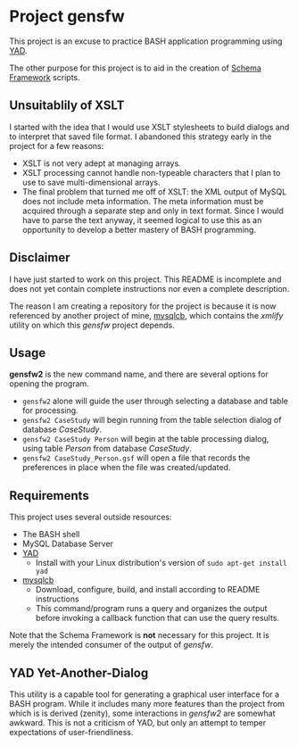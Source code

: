 # Project gensfw

This project is an excuse to practice BASH application programming using
[YAD](https://sourceforge.net/projects/yad-dialog/).

The other purpose for this project is to aid in the creation of
[Schema Framework](https://github.com/cjungmann/schemafw) scripts.

## Unsuitablily of XSLT
I started with the idea that I would use XSLT stylesheets to build
dialogs and to interpret that saved file format.  I abandoned this
strategy early in the project for a few reasons:
- XSLT is not very adept at managing arrays.
- XSLT processing cannot handle non-typeable characters that I
  plan to use to save multi-dimensional arrays.
- The final problem that turned me off of XSLT: the XML output of
  MySQL does not include meta information.  The meta information
  must be acquired through a separate step and only in text format.
  Since I would have to parse the text anyway, it seemed logical
  to use this as an opportunity to develop a better mastery of
  BASH programming.

## Disclaimer

I have just started to work on this project.  This README is incomplete
and does not yet contain complete instructions nor even a complete
description.

The reason I am creating a repository for the project is because it
is now referenced by another project of mine,
[mysqlcb](https://github.com/cjungmann/libmysqlcb), which contains the
*xmlify* utility on which this *gensfw* project depends.

## Usage

**gensfw2** is the new command name, and there are several options for
opening the program.

- `gensfw2` alone will guide the user through selecting a database and
  table for processing.
- `gensfw2 CaseStudy` will begin running from the table selection
  dialog of database *CaseStudy*.
- `gensfw2 CaseStudy Person` will begin at the table processing dialog,
  using table *Person* from database *CaseStudy*.
- `gensfw2 CaseStudy_Person.gsf` will open a file that records the
  preferences in place when the file was created/updated.

## Requirements

This project uses several outside resources:
- The BASH shell
- MySQL Database Server
- [YAD](https://sourceforge.net/projects/yad-dialog/)
  - Install with your Linux distribution's version of `sudo apt-get install yad`
- [mysqlcb](https://github.com/cjungmann/libmysqlcb)
  - Download, configure, build, and install according to README instructions
  - This command/program runs a query and organizes the output before invoking
    a callback function that can use the query results.

Note that the Schema Framework is **not** necessary for this project.  It is
merely the intended consumer of the output of *gensfw*.

## YAD Yet-Another-Dialog

This utility is a capable tool for generating a graphical user interface
for a BASH program.  While it includes many more features than the project
from which is is derived (zenity), some interactions in *gensfw2* are somewhat
awkward.  This is not a criticism of YAD, but only an attempt to temper
expectations of user-friendliness.

